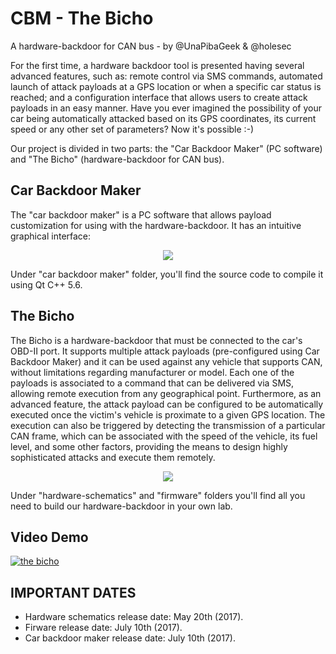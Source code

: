 # CBM - The Bicho
A hardware-backdoor for CAN bus - by @UnaPibaGeek &amp; @holesec

For the first time, a hardware backdoor tool is presented having several advanced features, such as: remote control via SMS commands, automated launch of attack payloads at a GPS location or when a specific car status is reached; and a configuration interface that allows users to create attack payloads in an easy manner.
Have you ever imagined the possibility of your car being automatically attacked based on its GPS coordinates, its current speed or any other set of parameters? Now it's possible :-)

Our project is divided in two parts: the "Car Backdoor Maker" (PC software) and "The Bicho" (hardware-backdoor for CAN bus).

## Car Backdoor Maker

The "car backdoor maker" is a PC software that allows payload customization for using with the hardware-backdoor. 
It has an intuitive graphical interface:

<p align="center">
  <img src="http://www.semecayounexploit.com/CMB/car-backdoor-maker-1.png" />
</p>

Under "car backdoor maker" folder, you'll find the source code to compile it using Qt C++ 5.6.

## The Bicho

The Bicho is a hardware-backdoor that must be connected to the car's OBD-II port.
It supports multiple attack payloads (pre-configured using Car Backdoor Maker) and it can be used against any vehicle that supports CAN, without limitations regarding manufacturer or model. Each one of the payloads is associated to a command that can be delivered via SMS, allowing remote execution from any geographical point.
Furthermore, as an advanced feature, the attack payload can be configured to be automatically executed once the victim's vehicle is proximate to a given GPS location. The execution can also be triggered by detecting the transmission of a particular CAN frame, which can be associated with the speed of the vehicle, its fuel level, and some other factors, providing the means to design highly sophisticated attacks and execute them remotely.


<p align="center">
  <img src="http://www.semecayounexploit.com/CMB/the-bicho.jpg" />
</p>

Under "hardware-schematics" and "firmware" folders you'll find all you need to build our hardware-backdoor in your own lab.


## Video Demo

[![the bicho](https://img.youtube.com/vi/FTkUuxuHRrA/0.jpg)](https://www.youtube.com/watch?v=FTkUuxuHRrA)


## IMPORTANT DATES

<ul>
<li> Hardware schematics release date: May 20th (2017).</li>
<li> Firware release date: July 10th (2017). </li>
<li> Car backdoor maker release date: July 10th (2017).</li>
</ul>


